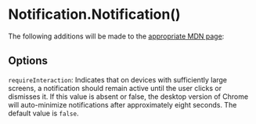 # Notification.Notification()

The following additions will be made to the [appropriate MDN page](https://developer.mozilla.org/en-US/docs/Web/API/notification/Notification):

## Options

`requireInteraction`: Indicates that on devices with sufficiently large screens, a notification should remain active until the user clicks or dismisses it. If this value is absent or false, the desktop version of Chrome will auto-minimize notifications after approximately eight seconds. The default value is `false`.
